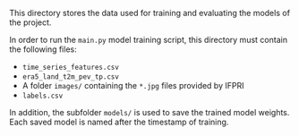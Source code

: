 This directory stores the data used for training and evaluating the models of the project.

In order to run the `main.py` model training script, this directory must contain the following files:

- `time_series_features.csv`
- `era5_land_t2m_pev_tp.csv`
- A folder `images/` containing the `*.jpg` files provided by IFPRI
- `labels.csv`

In addition, the subfolder `models/` is used to save the trained model weights. Each saved model is named after the timestamp of training.
